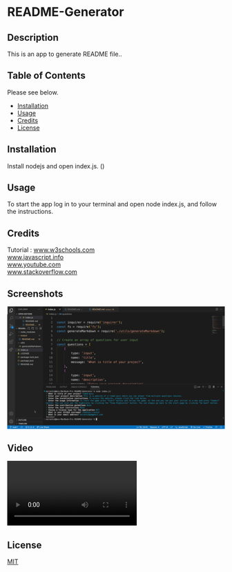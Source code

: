 # README-Generator

## Description

This is an app to generate README file..



## Table of Contents 

Please see below.
- [Installation](#installation)
- [Usage](#usage)
- [Credits](#credits)
- [License](#license)

## Installation

Install nodejs and open index.js.
()


## Usage

To start the app log in to your terminal and open node index.js, and follow the instructions.

## Credits

Tutorial : 
www.w3schools.com<br>
www.javascript.info<br>
www.youtube.com<br>
www.stackoverflow.com




## Screenshots

![Screenshot1](./output/asset/Screenshot.png)

## Video
![Video](./output/asset/VIDEO%20WALKTHROUGH.mp4)




## License

[MIT](https://choosealicense.com/licenses/mit/)

